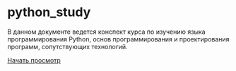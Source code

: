 # python_study

В данном документе ведется конспект курса по изучению языка программирования Python, 
основ программирования и проектирования программ, сопутствующих технологий.

[Начать просмотр](https://mycatislovely.github.io/python_study/doc/content/about.html)
